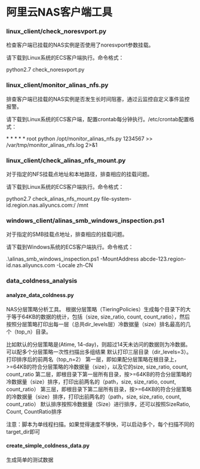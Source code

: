# 阿里云NAS客户端工具

### linux_client/check_noresvport.py
检查客户端已挂载的NAS实例是否使用了noresvport参数挂载。

请下载到Linux系统的ECS客户端执行。命令格式：

python2.7 check_noresvport.py

### linux_client/monitor_alinas_nfs.py
排查客户端已挂载的NAS实例是否发生长时间阻塞，通过云监控自定义事件监控报警。

请下载到Linux系统的ECS客户端，配置crontab每分钟执行。/etc/crontab配置格式：

\* * * * * root python /opt/monitor_alinas_nfs.py 1234567 >> /var/tmp/monitor_alinas_nfs.log 2>&1

### linux_client/check_alinas_nfs_mount.py
对于指定的NFS挂载点地址和本地路径，排查相应的挂载问题。

请下载到Linux系统的ECS客户端执行。命令格式：

python2.7 check_alinas_nfs_mount.py file-system-id.region.nas.aliyuncs.com:/ /mnt

### windows_client/alinas_smb_windows_inspection.ps1
对于指定的SMB挂载点地址，排查相应的挂载问题。

请下载到Windows系统的ECS客户端执行。命令格式：

.\alinas_smb_windows_inspection.ps1 -MountAddress abcde-123.region-id.nas.aliyuncs.com -Locale zh-CN

### data_coldness_analysis
#### analyze_data_coldness.py
NAS分层策略分析工具。
根据分层策略（TieringPolicies）生成每个目录下的大于等于64KB的数据的统计，包括（size, size_ratio, count, count_ratio），然后按照分层策略打印出每一层（总共dir_levels层）冷数据量（size）排名最高的几个（top_n）目录。

比如默认的分层策略是(Atime, 14-day)，则超过14天未访问的数据则为冷数据。可以配多个分层策略一次性扫描出多组结果
默认打印三层目录（dir_levels=3）。打印排序后的前两名（top_n=2）
第一层，即如果配分层策略在根目录上，>=64KB的符合分层策略的冷数据量（size），以及它的size, size_ratio, count, count_ratio
第二层，即根目录下第一层所有目录，按>=64KB的符合分层策略的冷数据量（size）排序，打印出前两名的（path，size, size_ratio, count, count_ratio）
第三层，即根目录下第二层所有目录，按>=64KB的符合分层策略的冷数据量（size）排序，打印出前两名的（path，size, size_ratio, count, count_ratio）
默认排序按照冷数据量（Size）进行排序，还可以按照SizeRatio, Count, CountRatio排序

注意：脚本为单线程扫描。如果觉得速度不够快，可以启动多个，每个扫描不同的target_dir即可

#### create_simple_coldness_data.py
生成简单的测试数据
